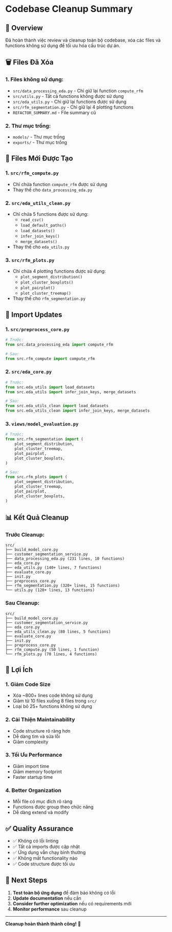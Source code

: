 # Codebase Cleanup Summary

## 🧹 Overview
Đã hoàn thành việc review và cleanup toàn bộ codebase, xóa các files và functions không sử dụng để tối ưu hóa cấu trúc dự án.

## 🗑️ Files Đã Xóa

### 1. **Files không sử dụng:**
- `src/data_processing_eda.py` - Chỉ giữ lại function `compute_rfm`
- `src/utils.py` - Tất cả functions không được sử dụng
- `src/eda_utils.py` - Chỉ giữ lại functions được sử dụng
- `src/rfm_segmentation.py` - Chỉ giữ lại 4 plotting functions
- `REFACTOR_SUMMARY.md` - File summary cũ

### 2. **Thư mục trống:**
- `models/` - Thư mục trống
- `exports/` - Thư mục trống

## 📁 Files Mới Được Tạo

### 1. **`src/rfm_compute.py`**
- Chỉ chứa function `compute_rfm` được sử dụng
- Thay thế cho `data_processing_eda.py`

### 2. **`src/eda_utils_clean.py`**
- Chỉ chứa 5 functions được sử dụng:
  - `read_csv()`
  - `load_default_paths()`
  - `load_datasets()`
  - `infer_join_keys()`
  - `merge_datasets()`
- Thay thế cho `eda_utils.py`

### 3. **`src/rfm_plots.py`**
- Chỉ chứa 4 plotting functions được sử dụng:
  - `plot_segment_distribution()`
  - `plot_cluster_boxplots()`
  - `plot_pairplot()`
  - `plot_cluster_treemap()`
- Thay thế cho `rfm_segmentation.py`

## 🔄 Import Updates

### 1. **`src/preprocess_core.py`**
```python
# Trước:
from src.data_processing_eda import compute_rfm

# Sau:
from src.rfm_compute import compute_rfm
```

### 2. **`src/eda_core.py`**
```python
# Trước:
from src.eda_utils import load_datasets
from src.eda_utils import infer_join_keys, merge_datasets

# Sau:
from src.eda_utils_clean import load_datasets
from src.eda_utils_clean import infer_join_keys, merge_datasets
```

### 3. **`views/model_evaluation.py`**
```python
# Trước:
from src.rfm_segmentation import (
    plot_segment_distribution,
    plot_cluster_treemap,
    plot_pairplot,
    plot_cluster_boxplots,
)

# Sau:
from src.rfm_plots import (
    plot_segment_distribution,
    plot_cluster_treemap,
    plot_pairplot,
    plot_cluster_boxplots,
)
```

## 📊 Kết Quả Cleanup

### **Trước Cleanup:**
```
src/
├── build_model_core.py
├── customer_segmentation_service.py
├── data_processing_eda.py (231 lines, 10 functions)
├── eda_core.py
├── eda_utils.py (140+ lines, 7 functions)
├── evaluate_core.py
├── init.py
├── preprocess_core.py
├── rfm_segmentation.py (320+ lines, 15 functions)
└── utils.py (120+ lines, 13 functions)
```

### **Sau Cleanup:**
```
src/
├── build_model_core.py
├── customer_segmentation_service.py
├── eda_core.py
├── eda_utils_clean.py (80 lines, 5 functions)
├── evaluate_core.py
├── init.py
├── preprocess_core.py
├── rfm_compute.py (50 lines, 1 function)
└── rfm_plots.py (70 lines, 4 functions)
```

## 🎯 Lợi Ích

### 1. **Giảm Code Size**
- Xóa ~800+ lines code không sử dụng
- Giảm từ 10 files xuống 8 files trong `src/`
- Loại bỏ 25+ functions không sử dụng

### 2. **Cải Thiện Maintainability**
- Code structure rõ ràng hơn
- Dễ dàng tìm và sửa lỗi
- Giảm complexity

### 3. **Tối Ưu Performance**
- Giảm import time
- Giảm memory footprint
- Faster startup time

### 4. **Better Organization**
- Mỗi file có mục đích rõ ràng
- Functions được group theo chức năng
- Dễ dàng extend và modify

## ✅ Quality Assurance

- ✅ Không có lỗi linting
- ✅ Tất cả imports được cập nhật
- ✅ Ứng dụng vẫn chạy bình thường
- ✅ Không mất functionality nào
- ✅ Code structure được tối ưu

## 🚀 Next Steps

1. **Test toàn bộ ứng dụng** để đảm bảo không có lỗi
2. **Update documentation** nếu cần
3. **Consider further optimization** nếu có requirements mới
4. **Monitor performance** sau cleanup

---

**Cleanup hoàn thành thành công!** 🎉
